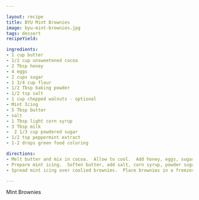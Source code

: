 ```yaml
---

layout: recipe
title: BYU Mint Brownies
image: byu-mint-brownies.jpg
tags: dessert
recipeYield: 

ingredients:
- 1 cup butter
- 1/2 cup unsweetened cocoa
- 2 Tbsp honey
- 4 eggs
- 2 cups sugar
- 1 3/4 cup flour
- 1/2 Tbsp baking powder
- 1/2 tsp salt
- 1 cup chopped walnuts - optional
- Mint Icing
- 5 Tbsp butter
- salt
- 1 Tbsp light corn syrup
- 3 Tbsp milk
-  2 1/3 cup powdered sugar
- 1/2 tsp peppermint extract
- 1-2 drops green food coloring

directions:
- Melt butter and mix in cocoa.  Allow to cool.  Add honey, eggs, sugar, flour, baking powder, and salt.  Mix well.  Add nuts.  Pour batter into a greased 9x13 pan.  Bake at 350 degrees for 25 minutes.  Cool
- Prepare mint icing.  Soften butter, add salt, corn syrup, powder sugar.  Beat until smooth and fluffy.  Add mint extract and food coloring, mix, add milk gradually until the consistency is a little thinner than cake frosting.
- Spread mint icing over coolied brownies.  Place brownies in a freezer for a short time to stiffen the icing.  Remove from the freezer and carefully add a layer of chocolate icing.

---
```


Mint Brownies